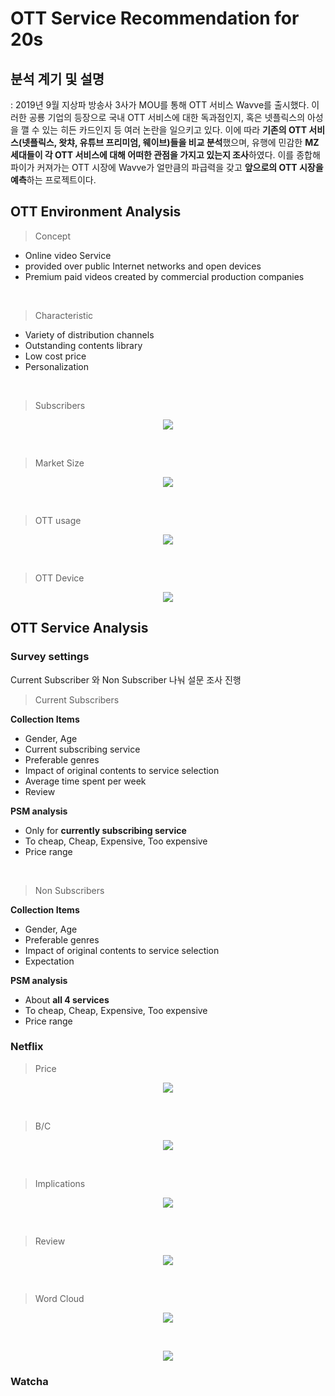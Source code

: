 # OTT Service Recommendation for 20s

## 분석 계기 및 설명
: 2019년 9월 지상파 방송사 3사가 MOU를 통해 OTT 서비스 Wavve를 출시했다. 이러한 공룡 기업의 등장으로 국내 OTT 서비스에 대한 독과점인지, 혹은 넷플릭스의 아성을 깰 수 있는 히든 카드인지 등 여러 논란을 일으키고 있다. 이에 따라 **기존의 OTT 서비스(넷플릭스, 왓챠, 유튜브 프리미엄, 웨이브)들을 비교 분석**했으며, 유행에 민감한 **MZ 세대들이 각 OTT 서비스에 대해 어떠한 관점을 가지고 있는지 조사**하였다. 이를 종합해 파이가 커져가는 OTT 시장에 Wavve가 얼만큼의 파급력을 갖고 **앞으로의 OTT 시장을 예측**하는 프로젝트이다.

## OTT Environment Analysis

> Concept

- Online video Service 
- provided over public Internet networks and open devices
- Premium paid videos created by commercial production companies

<br>

> Characteristic

- Variety of distribution channels 
- Outstanding contents library
- Low cost price
- Personalization

<br>

> Subscribers 

<p align="center">
 <img src = "./img/TEAM1_LAST_pdf_pages-to-jpg-0011.jpg">
</p>


<br>

> Market Size

<p align="center">
 <img src = "./img/TEAM1_LAST_pdf_pages-to-jpg-0012.jpg">
</p>

<br>

> OTT usage

<p align="center">
 <img src = "./img/TEAM1_LAST_pdf_pages-to-jpg-0015.jpg">
</p>
<br>

> OTT Device

<p align="center">
 <img src = "./img/TEAM1_LAST_pdf_pages-to-jpg-0017.jpg">
</p>


## OTT Service Analysis

### Survey settings

Current Subscriber 와 Non Subscriber 나눠 설문 조사 진행

> Current Subscribers

**Collection Items**

- Gender, Age
- Current subscribing service
- Preferable genres
- Impact of original contents to service selection
- Average time spent per week
- Review

**PSM analysis**

- Only for **currently subscribing service**
- To cheap, Cheap, Expensive, Too expensive
- Price range

<br>

> Non Subscribers

**Collection Items**

- Gender, Age
- Preferable genres
- Impact of original contents to service selection
- Expectation


**PSM analysis**

- About **all 4 services**
- To cheap, Cheap, Expensive, Too expensive
- Price range


### Netflix

> Price

<p align="center">
 <img src = "./img/TEAM1_LAST_pdf_pages-to-jpg-0023.jpg">
</p>
<br>

> B/C

<p align="center">
 <img src = "./img/TEAM1_LAST_pdf_pages-to-jpg-0024.jpg">
</p>
<br>

> Implications

<p align="center">
 <img src = "./img/TEAM1_LAST_pdf_pages-to-jpg-0025.jpg">
</p>
<br>

> Review

<p align="center">
 <img src = "./img/TEAM1_LAST_pdf_pages-to-jpg-0026.jpg">
</p>
<br>

> Word Cloud
<p align="center">
 <img src = "./img/TEAM1_LAST_pdf_pages-to-jpg-0027.jpg">
</p>
<br>

<p align="center">
 <img src = "./img/TEAM1_LAST_pdf_pages-to-jpg-0028.jpg">
</p>



### Watcha